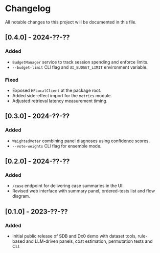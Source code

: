 # Changelog

All notable changes to this project will be documented in this file.

## [0.4.0] - 2024-??-??
### Added
- `BudgetManager` service to track session spending and enforce limits.
- `--budget-limit` CLI flag and `UI_BUDGET_LIMIT` environment variable.
### Fixed
- Exposed `HFLocalClient` at the package root.
- Added side-effect import for the `metrics` module.
- Adjusted retrieval latency measurement timing.

## [0.3.0] - 2024-??-??
### Added
- `WeightedVoter` combining panel diagnoses using confidence scores.
- `--vote-weights` CLI flag for ensemble mode.

## [0.2.0] - 2024-??-??
### Added
- `/case` endpoint for delivering case summaries in the UI.
- Revised web interface with summary panel, ordered-tests list and flow diagram.

## [0.1.0] - 2023-??-??
### Added
- Initial public release of SDB and Dx0 demo with dataset tools, rule-based and LLM-driven panels, cost estimation, permutation tests and CLI.
